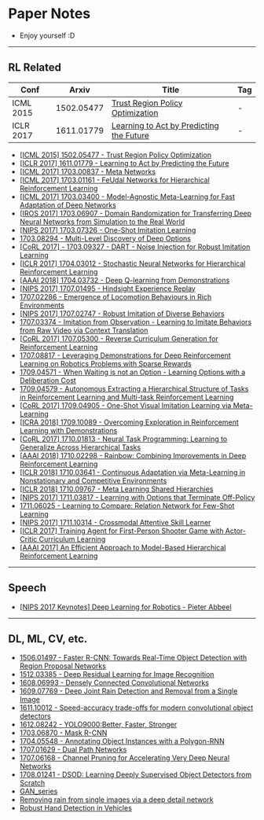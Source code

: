 # Paper Notes
+ Enjoy yourself :D

---

## RL Related

|Conf|Arxiv|Title|Tag|
|-----|-----|-----|-----|
|ICML 2015|1502.05477|[Trust Region Policy Optimization](https://github.com/YunqiuXu/Readings/blob/master/1502.05477%20-%20Trust%20Region%20Policy%20Optimization.pdf)|-|
|ICLR 2017|1611.01779|[Learning to Act by Predicting the Future](https://github.com/YunqiuXu/Readings/blob/master/1611.01779%20-%20Learning%20to%20Act%20by%20Predicting%20the%20Future.pdf)|-|

+ [[ICML 2015] 1502.05477 - Trust Region Policy Optimization](https://github.com/YunqiuXu/Readings/blob/master/1502.05477%20-%20Trust%20Region%20Policy%20Optimization.pdf)
+ [[ICLR 2017] 1611.01779 - Learning to Act by Predicting the Future](https://github.com/YunqiuXu/Readings/blob/master/1611.01779%20-%20Learning%20to%20Act%20by%20Predicting%20the%20Future.pdf)
+ [[ICML 2017] 1703.00837 - Meta Networks](https://github.com/YunqiuXu/Readings/blob/master/1703.00837%20-%20Meta%20Networks.pdf)
+ [[ICML 2017] 1703.01161 - FeUdal Networks for Hierarchical Reinforcement Learning](https://github.com/YunqiuXu/Readings/blob/master/1703.01161%20-%20FeUdal%20Networks%20for%20Hierarchical%20Reinforcement%20Learning.pdf)
+ [[ICML 2017] 1703.03400 - Model-Agnostic Meta-Learning for Fast Adaptation of Deep Networks](https://github.com/YunqiuXu/Readings/blob/master/1703.03400%20-%20Model-Agnostic%20Meta-Learning%20for%20Fast%20Adaptation%20of%20Deep%20Networks.pdf)
+ [[IROS 2017] 1703.06907 - Domain Randomization for Transferring Deep Neural Networks from Simulation to the Real World](https://github.com/YunqiuXu/Readings/blob/master/1703.06907%20-%20Domain%20Randomization%20for%20Transferring%20Deep%20Neural%20Networks%20from%20Simulation%20to%20the%20Real%20World.pdf)
+ [[NIPS 2017] 1703.07326 - One-Shot Imitation Learning](https://github.com/YunqiuXu/Readings/blob/master/1703.07326%20-%20One-Shot%20Imitation%20Learning.pdf)
+ [1703.08294 - Multi-Level Discovery of Deep Options](https://github.com/YunqiuXu/Readings/blob/master/1703.08294%20Multi-Level%20Discovery%20of%20Deep%20Options.pdf)
+ [[CoRL 2017] - 1703.09327 - DART - Noise Injection for Robust Imitation Learning](https://github.com/YunqiuXu/Readings/blob/master/1703.09327%20-%20DART-%20Noise%20Injection%20for%20Robust%20Imitation%20Learning.pdf)
+ [[ICLR 2017] 1704.03012 - Stochastic Neural Networks for Hierarchical Reinforcement Learning](https://github.com/YunqiuXu/Readings/blob/master/1704.03012%20-%20Stochastic%20Neural%20Networks%20for%20Hierarchical%20Reinforcement%20Learning.pdf)
+ [[AAAI 2018] 1704.03732 - Deep Q-learning from Demonstrations](https://github.com/YunqiuXu/Readings/blob/master/1704.03732%20-%20Deep%20Q-learning%20from%20Demonstrations.pdf)
+ [[NIPS 2017] 1707.01495 - Hindsight Experience Replay](https://github.com/YunqiuXu/Readings/blob/master/1707.01495%20-%20Hindsight%20Experience%20Replay.pdf)
+ [1707.02286 - Emergence of Locomotion Behaviours in Rich Environments](https://github.com/YunqiuXu/Readings/blob/master/1707.02286%20-%20Emergence%20of%20Locomotion%20Behaviours%20in%20Rich%20Environments.pdf)
+ [[NIPS 2017] 1707.02747 - Robust Imitation of Diverse Behaviors](https://github.com/YunqiuXu/Readings/blob/master/1707.02747%20-%20Robust%20Imitation%20of%20Diverse%20Behaviors.pdf)
+ [1707.03374 - Imitation from Observation - Learning to Imitate Behaviors from Raw Video via Context Translation](https://github.com/YunqiuXu/Readings/blob/master/1707.03374%20-%20Imitation%20from%20Observation-%20Learning%20to%20Imitate%20Behaviors%20from%20Raw%20Video%20via%20Context%20Translation.pdf)
+ [[CoRL 2017] 1707.05300 - Reverse Curriculum Generation for Reinforcement Learning](https://github.com/YunqiuXu/Readings/blob/master/1707.05300%20-%20Reverse%20Curriculum%20Generation%20for%20Reinforcement%20Learning.pdf)
+ [1707.08817 - Leveraging Demonstrations for Deep Reinforcement Learning on Robotics Problems with Sparse Rewards](https://github.com/YunqiuXu/Readings/blob/master/1707.08817%20-%20Leveraging%20Demonstrations%20for%20Deep%20Reinforcement%20Learning%20on%20Robotics%20Problems%20with%20Sparse%20Rewards.pdf)
+ [1709.04571 - When Waiting is not an Option - Learning Options with a Deliberation Cost](https://github.com/YunqiuXu/Readings/blob/master/1709.04571%20-%20When%20Waiting%20is%20not%20an%20Option%20-%20Learning%20Options%20with%20a%20Deliberation%20Cost.pdf)
+ [1709.04579 - Autonomous Extracting a Hierarchical Structure of Tasks in Reinforcement Learning and Multi-task Reinforcement Learning](https://github.com/YunqiuXu/Readings/blob/master/1709.04579%20-%20Autonomous%20Extracting%20a%20Hierarchical%20Structure%20of%20Tasks%20in%20Reinforcement%20Learning%20and%20Multi-task%20Reinforcement%20Learning.pdf)
+ [[CoRL 2017] 1709.04905 - One-Shot Visual Imitation Learning via Meta-Learning](https://github.com/YunqiuXu/Readings/blob/master/1709.04905%20-%20One-Shot%20Visual%20Imitation%20Learning%20via%20Meta-Learning.pdf)
+ [[ICRA 2018] 1709.10089 - Overcoming Exploration in Reinforcement Learning with Demonstrations](https://github.com/YunqiuXu/Readings/blob/master/1709.10089%20-%20Overcoming%20Exploration%20in%20Reinforcement%20Learning%20with%20Demonstrations.pdf)
+ [[CoRL 2017] 1710.01813 - Neural Task Programming: Learning to Generalize Across Hierarchical Tasks](https://github.com/YunqiuXu/Readings/blob/master/1710.01813%20-%20Neural%20Task%20Programming-%20Learning%20to%20Generalize%20Across%20Hierarchical%20Tasks.pdf)
+ [[AAAI 2018] 1710.02298 - Rainbow: Combining Improvements in Deep Reinforcement Learning](https://github.com/YunqiuXu/Readings/blob/master/1710.02298%20-%20Rainbow:%20Combining%20Improvements%20in%20Deep%20Reinforcement%20Learning.pdf)
+ [[ICLR 2018] 1710.03641 - Continuous Adaptation via Meta-Learning in Nonstationary and Competitive Environments](https://github.com/YunqiuXu/Readings/blob/master/1710.03641%20-%20Continuous%20Adaptation%20via%20Meta-Learning%20in%20Nonstationary%20and%20Competitive%20Environments.pdf)
+ [[ICLR 2018] 1710.09767 - Meta Learning Shared Hierarchies](https://github.com/YunqiuXu/Readings/blob/master/1710.09767%20-%20Meta%20Learning%20Shared%20Hierarchies.pdf)
+ [[NIPS 2017] 1711.03817 - Learning with Options that Terminate Off-Policy](https://github.com/YunqiuXu/Readings/blob/master/1711.03817%20-%20Learning%20with%20Options%20that%20Terminate%20Off-Policy.pdf)
+ [1711.06025 - Learning to Compare: Relation Network for Few-Shot Learning](https://github.com/YunqiuXu/Readings/blob/master/1711.06025%20-%20Learning%20to%20Compare-%20Relation%20Network%20for%20Few-Shot%20Learning.pdf)
+ [[NIPS 2017] 1711.10314 - Crossmodal Attentive Skill Learner](https://github.com/YunqiuXu/Readings/blob/master/1711.10314%20-%20Crossmodal%20Attentive%20Skill%20Learner.pdf)
+ [[ICLR 2017] Training Agent for First-Person Shooter Game with Actor-Critic Curriculum Learning](https://github.com/YunqiuXu/Readings/blob/master/Training%20Agent%20for%20First-Person%20Shooter%20Game%20with%20Actor-Critic%20Curriculum%20Learning.pdf)
+ [[AAAI 2017] An Efficient Approach to Model-Based Hierarchical Reinforcement Learning](https://github.com/YunqiuXu/Readings/blob/master/An%20Efficient%20Approach%20to%20Model-Based%20Hierarchical%20Reinforcement%20Learning.pdf)

-----

## Speech
+ [[NIPS 2017 Keynotes] Deep Learning for Robotics - Pieter Abbeel](https://github.com/YunqiuXu/Readings/blob/master/Deep%20Learning%20for%20Robotics%20-%20Pieter%20Abbeel%20-%20NIPS%202017%20Keynotes.pdf)


-----

## DL, ML, CV, etc.

+ [1506.01497 - Faster R-CNN: Towards Real-Time Object Detection with Region Proposal Networks](https://github.com/YunqiuXu/Readings/blob/master/1506.01497%20-%20Faster%20R-CNN:%20Towards%20Real-Time%20Object%20Detection%20with%20Region%20Proposal%20Networks.md)
+ [1512.03385 - Deep Residual Learning for Image Recognition](https://github.com/YunqiuXu/Readings/blob/master/1512.03385%20-%20Deep%20Residual%20Learning%20for%20Image%20Recognition.md)
+ [1608.06993 - Densely Connected Convolutional Networks](https://github.com/YunqiuXu/Readings/blob/master/1608.06993%20-%20Densely%20Connected%20Convolutional%20Networks.md)
+ [1609.07769 - Deep Joint Rain Detection and Removal from a Single Image](https://github.com/YunqiuXu/Readings/blob/master/1609.07769%20-%20Deep%20Joint%20Rain%20Detection%20and%20Removal%20from%20a%20Single%20Image.md)
+ [1611.10012 - Speed-accuracy trade-offs for modern convolutional object detectors](https://github.com/YunqiuXu/Readings/blob/master/1611.10012%20-%20Speed-accuracy%20trade-offs%20for%20modern%20convolutional%20object%20detectors.md)
+ [1612.08242 - YOLO9000:Better, Faster, Stronger](https://github.com/YunqiuXu/Readings/blob/master/1612.08242%20-%20YOLO9000:Better%2C%20Faster%2C%20Stronger.md)
+ [1703.06870 - Mask R-CNN](https://github.com/YunqiuXu/Readings/blob/master/1703.06870%20-%20Mask%20R-CNN.md)
+ [1704.05548 - Annotating Object Instances with a Polygon-RNN](https://github.com/YunqiuXu/Readings/blob/master/1704.05548%20-%20Annotating%20Object%20Instances%20with%20a%20Polygon-RNN.md)
+ [1707.01629 - Dual Path Networks](https://github.com/YunqiuXu/Readings/blob/master/1707.01629%20-%20Dual%20Path%20Networks.md)
+ [1707.06168 - Channel Pruning for Accelerating Very Deep Neural Networks](https://github.com/YunqiuXu/Readings/blob/master/1707.06168%20-%20Channel%20Pruning%20for%20Accelerating%20Very%20Deep%20Neural%20Networks.md)
+ [1708.01241 - DSOD: Learning Deeply Supervised Object Detectors from Scratch](https://github.com/YunqiuXu/Readings/blob/master/1708.01241%20-%20DSOD:%20Learning%20Deeply%20Supervised%20Object%20Detectors%20from%20Scratch.md)
+ [GAN_series](https://github.com/YunqiuXu/Readings/blob/master/GAN_series.md)
+ [Removing rain from single images via a deep detail network](https://github.com/YunqiuXu/Readings/blob/master/Removing%20rain%20from%20single%20images%20via%20a%20deep%20detail%20network.md)
+ [Robust Hand Detection in Vehicles](https://github.com/YunqiuXu/Readings/blob/master/Robust%20Hand%20Detection%20in%20Vehicles.md)



